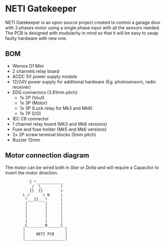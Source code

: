 # NETI Gatekeeper

NETI Gatekeeper is an open source project created to control a garage door with 3 phases motor using a single phase input with all the sensors needed.
The PCB is designed with modularity in mind so that it will be easy to swap faulty hardware with new one.

## BOM

- Wemos D1 Mini
- 2 channels relay board
- ACDC 5V power supply module
- 12/24V power supply for additional hardware (Eg. photosensors, radio receiver)
- EDG connectors (3.81mm pitch)
  * 1x 2P (Vout)
  * 1x 3P (Motor)
  * 1x 3P (Lock relay for Mk3 and Mk6)
  * 1x 7P (I/O)
- IEC C8 connector
- 1 channel relay board (Mk3 and Mk6 versions)
- Fuse and fuse holder (Mk5 and Mk6 versions)
- 2x 2P screw terminal blocks (5mm pitch)
- Buzzer 12mm

## Motor connection diagram

The motor can be wired both in *Star* or *Delta* and will require a Capacitor to invert the motor direction.

```
           C *____________
            /  \         |
           {}  {}        =
        L /      \ N     |
         *___{}___*      |
         |        |      |
         |        |      |
         |        |      |
         |        |      |
         |        |      |
        _L________N______C__
        |                  |
        |     NETI PCB     |
        |__________________|

```
